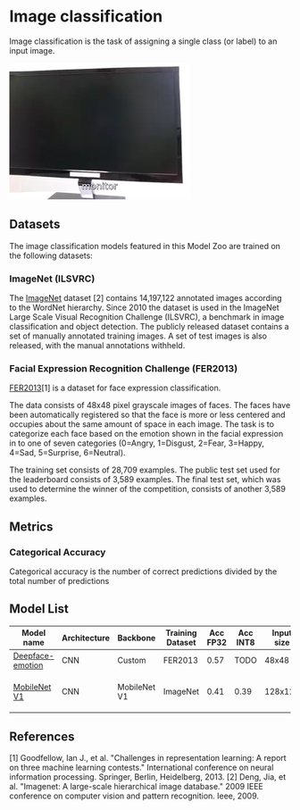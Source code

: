 # Image classification

Image classification is the task of assigning a single class (or label) to an input image. 

![classification demo](./classification_demo.webp)

## Datasets

The image classification models featured in this Model Zoo are trained on the following datasets:

### ImageNet (ILSVRC)

The [ImageNet](https://www.image-net.org/) dataset [2] contains 14,197,122 annotated images according to the WordNet hierarchy. Since 2010 the dataset is used in the ImageNet Large Scale Visual Recognition Challenge (ILSVRC), a benchmark in image classification and object detection. The publicly released dataset contains a set of manually annotated training images. A set of test images is also released, with the manual annotations withheld.

### Facial Expression Recognition Challenge (FER2013)

[FER2013](https://www.kaggle.com/datasets/msambare/fer2013)[1] is a dataset for face expression classification.

The data consists of 48x48 pixel grayscale images of faces. The faces have been automatically registered so that the face is more or less centered and occupies about the same amount of space in each image. The task is to categorize each face based on the emotion shown in the facial expression in to one of seven categories (0=Angry, 1=Disgust, 2=Fear, 3=Happy, 4=Sad, 5=Surprise, 6=Neutral).

The training set consists of 28,709 examples. The public test set used for the leaderboard consists of 3,589 examples. The final test set, which was used to determine the winner of the competition, consists of another 3,589 examples.

## Metrics

### Categorical Accuracy

Categorical accuracy is the number of correct predictions divided by the total number of predictions

## Model List

Model name                                       | Architecture | Backbone              | Training Dataset | Acc FP32 | Acc INT8 | Input size | OPS       | MParams    | FP32 Size    | INT8 Size |  Compatibility
---                                              | ---          |     ---               | ---              | ---      | ---      | ---        |  ---      | ---        |  ---         |    ---    | ---
[Deepface-emotion](./deepface-emotion/README.md) | CNN          | Custom                | FER2013          | 0.57    | TODO      | 48x48      |  58.5M    | 1.49       |  5.8MB       |  1.5MB    | i.MX 8M Plus, i.MX 93
[MobileNet V1](./mobilenetv1/README.md)          | CNN          | MobileNet V1          | ImageNet         | 0.41     | 0.39     | 128x128    | 28M       | 0.47       |  1.88MB      |  0.47MB   | i.MX 8M Plus, i.MX 93, i.MX RT1170, i.MX RT1050

## References

[1] Goodfellow, Ian J., et al. "Challenges in representation learning: A report on three machine learning contests." International conference on neural information processing. Springer, Berlin, Heidelberg, 2013.
[2] Deng, Jia, et al. "Imagenet: A large-scale hierarchical image database." 2009 IEEE conference on computer vision and pattern recognition. Ieee, 2009.